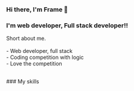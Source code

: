 ### Hi there, I'm Frame 👋

### I'm web developer, Full stack developer!!
  Short about me. <br/><br/>
      - Web developer, full stack <br/>
      - Coding competition with logic <br/>
      - Love the competition <br/>

<br/>
### My skills
